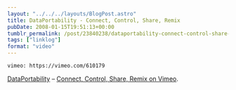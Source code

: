 ```yaml
---
layout: "../../../layouts/BlogPost.astro"
title: DataPortability - Connect, Control, Share, Remix
pubDate: 2008-01-15T19:51:13+00:00
tumblr_permalink: /post/23840238/dataportability-connect-control-share-remix
tags: ["linklog"]
format: "video"
---
```


`vimeo: https://vimeo.com/610179`

[DataPortability][1] &#8211; [Connect, Control, Share, Remix on Vimeo][2].

[1]: http://dataportability.org/
[2]: https://vimeo.com/610179
